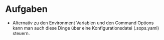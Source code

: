# Aufgaben

* Alternativ zu den Environment Variablen und den Command Options kann man auch diese Dinge über eine Konfigurationsdatei (.sops.yaml) steuern. 

